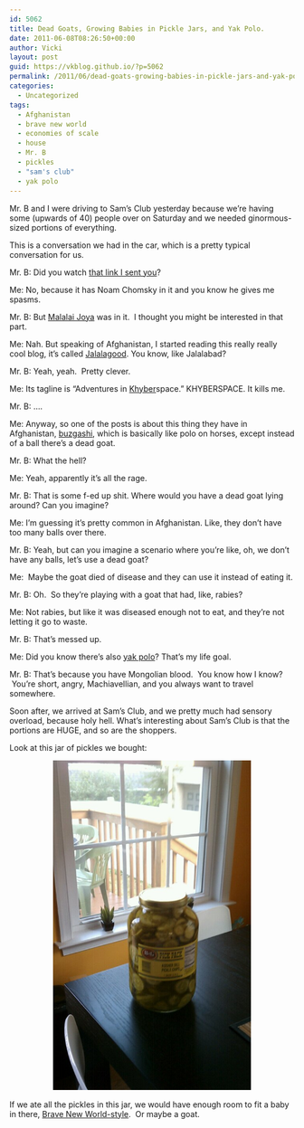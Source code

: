 ```yaml
---
id: 5062
title: Dead Goats, Growing Babies in Pickle Jars, and Yak Polo.
date: 2011-06-08T08:26:50+00:00
author: Vicki
layout: post
guid: https://vkblog.github.io/?p=5062
permalink: /2011/06/dead-goats-growing-babies-in-pickle-jars-and-yak-polo/
categories:
  - Uncategorized
tags:
  - Afghanistan
  - brave new world
  - economies of scale
  - house
  - Mr. B
  - pickles
  - "sam's club"
  - yak polo
---
```

Mr. B and I were driving to Sam&#8217;s Club yesterday because we&#8217;re having some (upwards of 40) people over on Saturday and we needed ginormous-sized portions of everything.

This is a conversation we had in the car, which is a pretty typical conversation for us.

Mr. B: Did you watch [that link I sent you](http://wearemany.org/v/case-for-withdrawal-from-afghanistan)?
  
Me: No, because it has Noam Chomsky in it and you know he gives me spasms.
  
Mr. B: But [Malalai Joya](http://en.wikipedia.org/wiki/Malalai_Joya) was in it.  I thought you might be interested in that part.
  
Me: Nah. But speaking of Afghanistan, I started reading this really really cool blog, it&#8217;s called [Jalalagood](http://www.jalalagood.com/). You know, like Jalalabad?
  
Mr. B: Yeah, yeah.  Pretty clever.
  
Me: Its tagline is &#8220;Adventures in [Khyber](http://en.wikipedia.org/wiki/Khyber_Pass)space.&#8221; KHYBERSPACE. It kills me.
  
Mr. B: &#8230;.
  
Me: Anyway, so one of the posts is about this thing they have in Afghanistan, [buzgashi](http://www.jalalagood.com/2011/03/buzkashi/), which is basically like polo on horses, except instead of a ball there&#8217;s a dead goat.
  
Mr. B: What the hell?
  
Me: Yeah, apparently it&#8217;s all the rage.
  
Mr. B: That is some f-ed up shit. Where would you have a dead goat lying around? Can you imagine?
  
Me: I&#8217;m guessing it&#8217;s pretty common in Afghanistan. Like, they don&#8217;t have too many balls over there.
  
Mr. B: Yeah, but can you imagine a scenario where you&#8217;re like, oh, we don&#8217;t have any balls, let&#8217;s use a dead goat?
  
Me:  Maybe the goat died of disease and they can use it instead of eating it.
  
Mr. B: Oh.  So they&#8217;re playing with a goat that had, like, rabies?
  
Me: Not rabies, but like it was diseased enough not to eat, and they&#8217;re not letting it go to waste.
  
Mr. B: That&#8217;s messed up.
  
Me: Did you know there&#8217;s also [yak polo](http://www.flickr.com/photos/asb353/4029465798/)? That&#8217;s my life goal.
  
Mr. B: That&#8217;s because you have Mongolian blood.  You know how I know?  You&#8217;re short, angry, Machiavellian, and you always want to travel somewhere.

Soon after, we arrived at Sam&#8217;s Club, and we pretty much had sensory overload, because holy hell. What&#8217;s interesting about Sam&#8217;s Club is that the portions are HUGE, and so are the shoppers.

Look at this jar of pickles we bought:

<p style="text-align: center;">
  <a href="https://raw.githubusercontent.com/vkblog/vkblog.github.io/master/public/img/2011/06/wpid-IMAG0847.jpg"><img class="aligncenter size-full wp-image-5064" title="wpid-IMAG0847.jpg" src="https://raw.githubusercontent.com/vkblog/vkblog.github.io/master/public/img/2011/06/wpid-IMAG0847.jpg" alt="" width="350" height="583" /></a>
</p>

If we ate all the pickles in this jar, we would have enough room to fit a baby in there, [Brave New World-style](http://www.huxley.net/bnw/one.html).  Or maybe a goat.